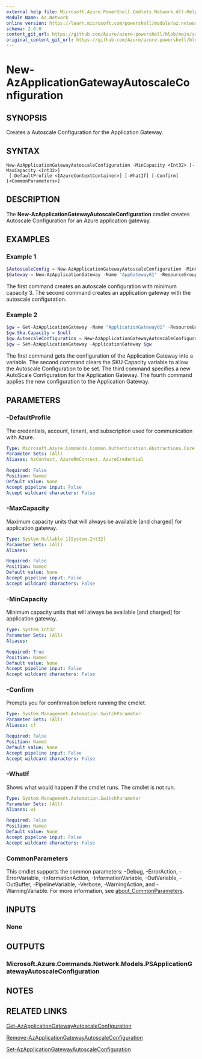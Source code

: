 ```yaml
---
external help file: Microsoft.Azure.PowerShell.Cmdlets.Network.dll-Help.xml
Module Name: Az.Network
online version: https://learn.microsoft.com/powershell/module/az.network/new-azapplicationgatewayautoscaleconfiguration
schema: 2.0.0
content_git_url: https://github.com/Azure/azure-powershell/blob/main/src/Network/Network/help/New-AzApplicationGatewayAutoscaleConfiguration.md
original_content_git_url: https://github.com/Azure/azure-powershell/blob/main/src/Network/Network/help/New-AzApplicationGatewayAutoscaleConfiguration.md
---
```


# New-AzApplicationGatewayAutoscaleConfiguration

## SYNOPSIS
Creates a Autoscale Configuration for the Application Gateway.

## SYNTAX

```
New-AzApplicationGatewayAutoscaleConfiguration -MinCapacity <Int32> [-MaxCapacity <Int32>]
 [-DefaultProfile <IAzureContextContainer>] [-WhatIf] [-Confirm] [<CommonParameters>]
```

## DESCRIPTION
The **New-AzApplicationGatewayAutoscaleConfiguration** cmdlet creates Autoscale Configuration for an Azure application gateway.

## EXAMPLES

### Example 1
```powershell
$AutoscaleConfig = New-AzApplicationGatewayAutoscaleConfiguration -MinCapacity 3
$Gateway = New-AzApplicationGateway -Name "AppGateway01" -ResourceGroupName "ResourceGroup01" -Location "West US" -BackendAddressPools $Pool -BackendHttpSettingsCollection $PoolSetting -FrontendIpConfigurations $FrontEndIpConfig -GatewayIpConfigurations $GatewayIpConfig -FrontendPorts $FrontEndPort -HttpListeners $Listener -RequestRoutingRules $Rule -Sku $Sku -AutoscaleConfiguration $AutoscaleConfig
```

The first command creates an autoscale configuration with minimum capacity 3.
The second command creates an application gateway with the autoscale configuration.

### Example 2

```powershell
$gw = Get-AzApplicationGateway -Name "ApplicationGateway01" -ResourceGroupName "ResourceGroup01"
$gw.Sku.Capacity = $null
$gw.AutoscaleConfiguration = New-AzApplicationGatewayAutoscaleConfiguration -MinCapacity 2 -MaxCapacity 4
$gw = Set-AzApplicationGateway -ApplicationGateway $gw
```

The first command gets the configuration of the Application Gateway into a variable.
The second command clears the SKU Capacity variable to allow the Autoscale Configuration to be set.
The third command specifies a new AutoScale Configuration for the Application Gateway.
The fourth command applies the new configuration to the Application Gateway.

## PARAMETERS

### -DefaultProfile
The credentials, account, tenant, and subscription used for communication with Azure.

```yaml
Type: Microsoft.Azure.Commands.Common.Authentication.Abstractions.Core.IAzureContextContainer
Parameter Sets: (All)
Aliases: AzContext, AzureRmContext, AzureCredential

Required: False
Position: Named
Default value: None
Accept pipeline input: False
Accept wildcard characters: False
```

### -MaxCapacity
Maximum capacity units that will always be available [and charged] for application gateway.

```yaml
Type: System.Nullable`1[System.Int32]
Parameter Sets: (All)
Aliases:

Required: False
Position: Named
Default value: None
Accept pipeline input: False
Accept wildcard characters: False
```

### -MinCapacity
Minimum capacity units that will always be available [and charged] for application gateway. 

```yaml
Type: System.Int32
Parameter Sets: (All)
Aliases:

Required: True
Position: Named
Default value: None
Accept pipeline input: False
Accept wildcard characters: False
```

### -Confirm
Prompts you for confirmation before running the cmdlet.

```yaml
Type: System.Management.Automation.SwitchParameter
Parameter Sets: (All)
Aliases: cf

Required: False
Position: Named
Default value: None
Accept pipeline input: False
Accept wildcard characters: False
```

### -WhatIf
Shows what would happen if the cmdlet runs.
The cmdlet is not run.

```yaml
Type: System.Management.Automation.SwitchParameter
Parameter Sets: (All)
Aliases: wi

Required: False
Position: Named
Default value: None
Accept pipeline input: False
Accept wildcard characters: False
```

### CommonParameters
This cmdlet supports the common parameters: -Debug, -ErrorAction, -ErrorVariable, -InformationAction, -InformationVariable, -OutVariable, -OutBuffer, -PipelineVariable, -Verbose, -WarningAction, and -WarningVariable. For more information, see [about_CommonParameters](http://go.microsoft.com/fwlink/?LinkID=113216).

## INPUTS

### None

## OUTPUTS

### Microsoft.Azure.Commands.Network.Models.PSApplicationGatewayAutoscaleConfiguration

## NOTES

## RELATED LINKS

[Get-AzApplicationGatewayAutoscaleConfiguration](./Get-AzApplicationGatewayAutoscaleConfiguration.md)

[Remove-AzApplicationGatewayAutoscaleConfiguration](./Remove-AzApplicationGatewayAutoscaleConfiguration.md)

[Set-AzApplicationGatewayAutoscaleConfiguration](./Set-AzApplicationGatewayAutoscaleConfiguration.md)
